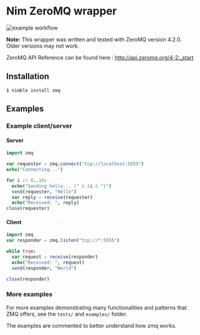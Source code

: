 # Nim ZeroMQ wrapper

![example workflow](https://github.com/nim-lang/nim-zmq/actions/workflows/tests.yml/badge.svg)

**Note:** This wrapper was written and tested with ZeroMQ version 4.2.0. Older
versions may not work.

ZeroMQ API Reference can be found here : http://api.zeromq.org/4-2:_start

## Installation

```
$ nimble install zmq
```

## Examples

### Example client/server
#### Server
```nim
import zmq

var requester = zmq.connect("tcp://localhost:5555")
echo("Connecting...")

for i in 0..10:
  echo("Sending hello... (" & $i & ")")
  send(requester, "Hello")
  var reply = receive(requester)
  echo("Received: ", reply)
close(requester)
```
#### Client
```nim
import zmq
var responder = zmq.listen("tcp://*:5555")

while true:
  var request = receive(responder)
  echo("Received: ", request)
  send(responder, "World")

close(responder)
```

### More examples

For more examples demonstrating many functionalities and patterns that ZMQ offers, see the ``tests/`` and ``examples/`` folder.

The examples are commented to better understand how zmq works.
